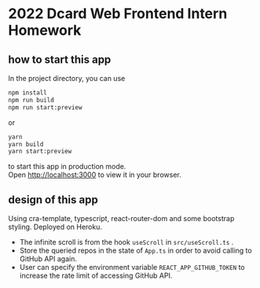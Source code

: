 # 2022 Dcard Web Frontend Intern Homework

## how to start this app

In the project directory, you can use

```bash
npm install
npm run build
npm run start:preview
```

or

```bash
yarn
yarn build
yarn start:preview
```

to start this app in production mode.  
Open [http://localhost:3000](http://localhost:3000) to view it in your browser.  

## design of this app

Using cra-template, typescript, react-router-dom and some bootstrap styling. Deployed on Heroku.

* The infinite scroll is from the hook `useScroll` in `src/useScroll.ts` .
* Store the queried repos in the state of `App.ts` in order to avoid calling to GitHub API again.
* User can specify the environment variable `REACT_APP_GITHUB_TOKEN` to increase the rate limit of accessing GitHub API.
